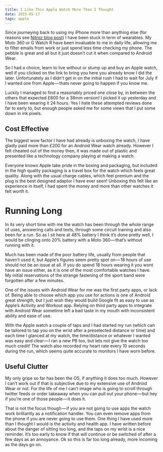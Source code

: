 ```yaml
---
title: I Like This Apple Watch More Than I Thought
date: 2015-05-17
tags: apple
---
```

Since journeying back to using my iPhone more than anything else (for reasons see [Nitroz blog post][1]) I have been stuck in term of wearables. My Moto 360 or G Watch R have been invaluable to me in daily life, allowing me to filter emails from work or just spend less time checking my phone. The pebble is great and all but it just doesn’t cut it when compared to Android Wear.

So I had a choice, learn to live without or stump up and buy an Apple watch, well if you clicked on the link to bring you here you already know I did the later. Unfortunately as I didn’t get in on the initial rush I had to wait for July if I wanted one from Apple — thats never going to happen if you know me.

Luckily I managed to find a reasonably priced one close by, in between the others that expected £600 for a 38mm version! I picked it up yesterday and I have been wearing it 24 hours. Yes I hate these attempted reviews done far to early to, but enough people asked me for some views that I put some down in ink pixels.

## Cost Effective
The biggest wow factor I have had already is unboxing the watch, I have gladly paid more than £200 for an Android Wear watch already. However I felt cheated out of the money then, it was made out of plastic and presented like a technology company playing at making a watch.

Everyone knows Apple take pride in the boxing and packaging, but included in the high quality packaging is a travel box for the watch which feels great quality. Along with the usual charge cables, which feel premium and the plug is the best designed adaptor I have ever seen! Unboxing this felt like an experience in itself, I had spent the money and more than other watches it felt worth it.

# Running Long
In its very short time with me the watch has been through the whole range of uses, answering calls and texts, through some circuit training and also been for a run. So as I sit here at 48% battery I think it’s done pretty well, I would be clinging onto 20% battery with a Moto 360 — that’s without running with it.

Much has been made of the poor battery life, usually from people that haven’t used it, but Apple’s figures seem pretty spot on — 18 hours of use should not be an issue at all. If you do spend 18 hours wearing it you wont have an issue either, as it is one of the most comfortable watches I have. My initial reservations of the strange fastening of the sport band were forgotten after a few minutes.

One of the issues with Android Wear for me was the first party apps, or lack of. Being able to choose which app you use for actions is one of Android great strength, but I just wish they would build Google fit as easy to use as Apple’s Activity and Workout app. Relying on third party apps to integrate with Android Wear sometime left a bad taste in my mouth with inconsistent ability and ease of use.

With the Apple watch a couple of taps and I had started my run (which can be tailored to tap you on the wrist after a preselected distance or time) and each time I glanced at my watch, the time/distance or whatever I wanted was easy and clear — I ran a new PB too, but lets not give the watch too much credit! The watch also recorded my heart rate every 10 seconds during the run, which seems quite accurate to monitors I have worn before.

## Useful Clutter
My only gripe so far has been the OS, if anything it does too much. However I can’t work out if that is subjective due to my extensive use of Android Wear or not. For the life of me I can’t image who is going to scroll through twitter feeds or order takeaway when you can pull out your phone — but hey if you’re one of those people — it does it.

That is not the focus though — if you are not going to use apps the watch work brilliantly as a notification handler. You can even remove apps from the phone if you are never going to use them. One thing I have used more than I thought I would is the activity and health app. I have written before about the danger of sitting too long, and the taps on my wrist is a nice reminder. It’s too early to know if that will continue or be switched of after a few days as an annoyance.
Ok so this is far too long already, more incoming as the days go on.

[1]:	http://www.kurtcolbeck.com/news/2015/2/8/why-i-always-go-back-to-an-iphone
